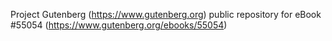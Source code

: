 Project Gutenberg (https://www.gutenberg.org) public repository for
eBook #55054 (https://www.gutenberg.org/ebooks/55054)
